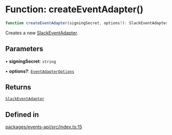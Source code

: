 # Function: createEventAdapter()

```ts
function createEventAdapter(signingSecret, options?): SlackEventAdapter
```

Creates a new [SlackEventAdapter](../classes/SlackEventAdapter.md).

## Parameters

• **signingSecret**: `string`

• **options?**: [`EventAdapterOptions`](../interfaces/EventAdapterOptions.md)

## Returns

[`SlackEventAdapter`](../classes/SlackEventAdapter.md)

## Defined in

[packages/events-api/src/index.ts:15](https://github.com/slackapi/node-slack-sdk/blob/c15385ef93ccdde9702f52f7d1f445999203d794/packages/events-api/src/index.ts#L15)
